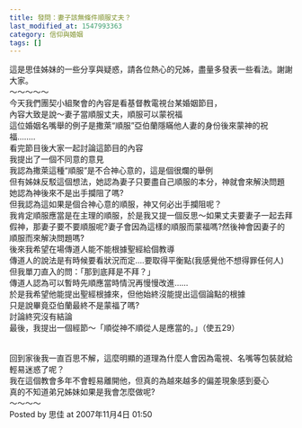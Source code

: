 ```yaml
---
title: 發問：妻子該無條件順服丈夫？
last_modified_at: 1547993363
category: 信仰與婚姻
tags: []
---
```


<p>這是思佳姊妹的一些分享與疑惑，請各位熱心的兄姊，盡量多發表一些看法。謝謝大家。<br/><!--more-->～～～～～<br/>今天我們團契小組聚會的內容是看基督教電視台某婚姻節目，<br/>內容大致是說〜妻子當順服丈夫，順服可以蒙祝福<br/>這位婚姻名嘴舉的例子是撒萊“順服”亞伯蘭隱瞞他人妻的身份後來蒙神的祝福……..<br/>看完節目後大家一起討論這節目的內容<br/>我提出了一個不同意的意見<br/>我認為撒萊這種“順服”是不合神心意的，這是個很爛的舉例<br/>但有姊妹反駁這個想法，她認為妻子只要盡自己順服的本分，神就會來解決問題<br/>她認為神後來不是出手攔阻了嗎?<br/>但我認為這如果是個合神心意的順服，神又何必出手攔阻呢？<br/>我肯定順服應當是在主理的順服，於是我又提一個反思〜如果丈夫要妻子一起去拜假神，那妻子要不要順服呢?妻子會因為這樣的順服而蒙福嗎?然後神會因妻子的順服而來解決問題嗎?<br/>後來我希望在場傳道人能不能根據聖經給個教導<br/>傳道人的說法是有時候要看狀況而定….要取得平衡點(我感覺他不想得罪任何人)<br/>但我單刀直入的問：「那到底拜是不拜？」<br/>傳道人認為可以暫時先順應當時情況再慢慢改進……<br/>於是我希望他能提出聖經根據來，但他始終沒能提出這個論點的根據<br/>只是說畢竟亞伯蘭最終不是蒙福了嗎?<br/>討論終究沒有結論<br/>最後，我提出一個經節〜「順從神不順從人是應當的。」（使五29）<br/><br/><br/>回到家後我一直百思不解，這麼明顯的道理為什麼人會因為電視、名嘴等包裝就給輕易迷惑了呢？<br/>我在這個教會多年不會輕易離開他，但真的為越來越多的偏差現象感到憂心<br/>真的不知道弟兄姊妹如果是我會怎麼做呢?<br/>～～～～<br/>Posted by 思佳 at 2007年11月4日 01:50 <br/><br/></p><p> </p><br/><br/><br/><br/><br/>
